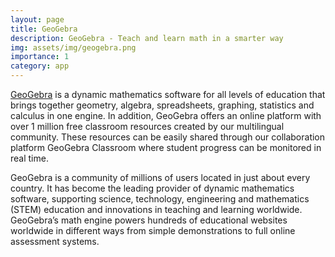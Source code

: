 ```yaml
---
layout: page
title: GeoGebra
description: GeoGebra - Teach and learn math in a smarter way
img: assets/img/geogebra.png
importance: 1
category: app
---
```

[GeoGebra](https://www.geogebra.org/) is a dynamic mathematics software for all levels of education that brings together geometry, algebra, spreadsheets, graphing, statistics and calculus in one engine. In addition, GeoGebra offers an online platform with over 1 million free classroom resources created by our multilingual community. These resources can be easily shared through our collaboration platform GeoGebra Classroom where student progress can be monitored in real time.

GeoGebra is a community of millions of users located in just about every country. It has become the leading provider of dynamic mathematics software, supporting science, technology, engineering and mathematics (STEM) education and innovations in teaching and learning worldwide. GeoGebra’s math engine powers hundreds of educational websites worldwide in different ways from simple demonstrations to full online assessment systems.

